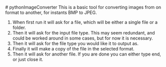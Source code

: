 ﻿﻿# pythonImageConverterThis is a basic tool for converting images from on format to another, for instants BMP to JPEG.1. When first run it will ask for a file, which will be either a single file or a folder.2. Then it will ask for the input file type. This may seem redundant, and could be worked around in some cases, but for now it is necessary.3. Then it will ask for the file type you would like it to output as.4. Finally it will make a copy of the file in the selected format.5. Then it will ask for another file. If you are done you can either type end, or just close it.